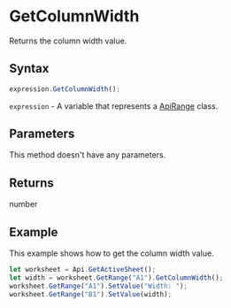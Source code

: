 # GetColumnWidth

Returns the column width value.

## Syntax

```javascript
expression.GetColumnWidth();
```

`expression` - A variable that represents a [ApiRange](../ApiRange.md) class.

## Parameters

This method doesn't have any parameters.

## Returns

number

## Example

This example shows how to get the column width value.

```javascript editor-xlsx
let worksheet = Api.GetActiveSheet();
let width = worksheet.GetRange("A1").GetColumnWidth();
worksheet.GetRange("A1").SetValue("Width: ");
worksheet.GetRange("B1").SetValue(width);
```

